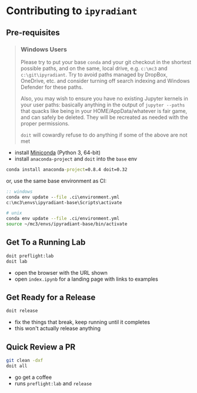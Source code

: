 # Contributing to `ipyradiant`

## Pre-requisites

> ### Windows Users
>
> Please try to put your base `conda` and your git checkout in the shortest possible
> paths, and on the same, local drive, e.g. `c:\mc3` and `c:\git\ipyradiant`. Try to
> avoid paths managed by DropBox, OneDrive, etc. and consider turning off search
> indexing and Windows Defender for these paths.
>
> Also, you may wish to ensure you have no existing Jupyter kernels in your user paths:
> basically anything in the output of `jupyter --paths` that quacks like being in your
> HOME/AppData/whatever is fair game, and can safely be deleted. They will be recreated
> as needed with the proper permissions.
>
> `doit` will cowardly refuse to do anything if some of the above are not met

- install [Miniconda](https://docs.conda.io/en/latest/miniconda.html) (Python 3, 64-bit)
- install `anaconda-project` and `doit` into the `base` env

```bat
conda install anaconda-project=0.8.4 doit=0.32
```

or, use the same base environment as CI:

```bat
:: windows
conda env update --file .ci\environment.yml
c:\mc3\envs\ipyradiant-base\Scripts\activate
```

```bash
# unix
conda env update --file .ci/environment.yml
source ~/mc3/envs/ipyradiant-base/bin/activate
```

## Get To a Running Lab

```bash
doit preflight:lab
doit lab
```

- open the browser with the URL shown
- open `index.ipynb` for a landing page with links to examples

## Get Ready for a Release

```bash
doit release
```

- fix the things that break, keep running until it completes
- this won't actually release anything

## Quick Review a PR

```bash
git clean -dxf
doit all
```

- go get a coffee
- runs `preflight:lab` and `release`
